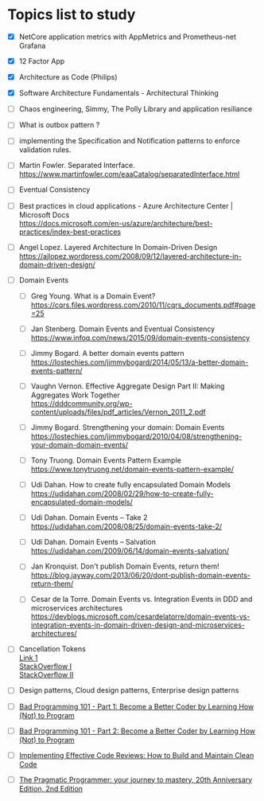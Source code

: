 # Topics list to study

- [x] NetCore application metrics with AppMetrics and Prometheus-net Grafana
- [x] 12 Factor App
- [x] Architecture as Code (Philips)
- [x] Software Architecture Fundamentals - Architectural Thinking
- [ ] Chaos engineering, Simmy, The Polly Library and application resiliance
- [ ] What is outbox pattern ?
- [ ] implementing the Specification and Notification patterns to enforce validation rules.
- [ ] Martin Fowler. Separated Interface.  
<https://www.martinfowler.com/eaaCatalog/separatedInterface.html>
- [ ] Eventual Consistency
- [ ] Best practices in cloud applications - Azure Architecture Center | Microsoft Docs  
<https://docs.microsoft.com/en-us/azure/architecture/best-practices/index-best-practices>
- [ ] Angel Lopez. Layered Architecture In Domain-Driven Design  
<https://ajlopez.wordpress.com/2008/09/12/layered-architecture-in-domain-driven-design/>
- [ ] Domain Events
  - [ ] Greg Young. What is a Domain Event?  
  <https://cqrs.files.wordpress.com/2010/11/cqrs_documents.pdf#page=25>
  - [ ] Jan Stenberg. Domain Events and Eventual Consistency  
  <https://www.infoq.com/news/2015/09/domain-events-consistency>
  - [ ] Jimmy Bogard. A better domain events pattern  
  <https://lostechies.com/jimmybogard/2014/05/13/a-better-domain-events-pattern/>
  
  - [ ] Vaughn Vernon. Effective Aggregate Design Part II: Making Aggregates Work Together  
  <https://dddcommunity.org/wp-content/uploads/files/pdf_articles/Vernon_2011_2.pdf>
  
  - [ ] Jimmy Bogard. Strengthening your domain: Domain Events  
  <https://lostechies.com/jimmybogard/2010/04/08/strengthening-your-domain-domain-events/>
  
  - [ ] Tony Truong. Domain Events Pattern Example  
  <https://www.tonytruong.net/domain-events-pattern-example/>
  
  - [ ] Udi Dahan. How to create fully encapsulated Domain Models  
  <https://udidahan.com/2008/02/29/how-to-create-fully-encapsulated-domain-models/>
  
  - [ ] Udi Dahan. Domain Events – Take 2  
  <https://udidahan.com/2008/08/25/domain-events-take-2/>
  
  - [ ] Udi Dahan. Domain Events – Salvation  
  <https://udidahan.com/2009/06/14/domain-events-salvation/>
  
  - [ ] Jan Kronquist. Don't publish Domain Events, return them!  
  <https://blog.jayway.com/2013/06/20/dont-publish-domain-events-return-them/>
  
  - [ ] Cesar de la Torre. Domain Events vs. Integration Events in DDD and microservices architectures  
  <https://devblogs.microsoft.com/cesardelatorre/domain-events-vs-integration-events-in-domain-driven-design-and-microservices-architectures/>
- [ ] Cancellation Tokens  
  [Link 1](https://johnthiriet.com/cancel-asynchronous-operation-in-csharp/)  
  [StackOverflow I](https://stackoverflow.com/questions/15067865/how-to-use-the-cancellationtoken-property)  
  [StackOverflow II](https://stackoverflow.com/questions/8154318/task-cancellation-best-practices/8155206)
  
- [ ] Design patterns, Cloud design patterns, Enterprise design patterns
- [ ] [Bad Programming 101 - Part 1: Become a Better Coder by Learning How (Not) to Program](https://learning.oreilly.com/videos/bad-programming-101/9781484271520/)
- [ ] [Bad Programming 101 - Part 2: Become a Better Coder by Learning How (Not) to Program](https://learning.oreilly.com/videos/bad-programming-101/9781484271537/)
- [ ] [Implementing Effective Code Reviews: How to Build and Maintain Clean Code](https://learning.oreilly.com/library/view/implementing-effective-code/9781484261620/)
- [ ] [The Pragmatic Programmer: your journey to mastery, 20th Anniversary Edition, 2nd Edition](https://learning.oreilly.com/library/view/the-pragmatic-programmer/9780135956977/)
